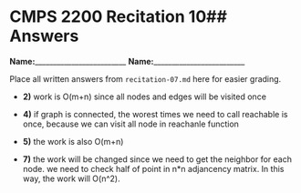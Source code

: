 # CMPS 2200 Recitation 10## Answers

**Name:**_________________________
**Name:**_________________________


Place all written answers from `recitation-07.md` here for easier grading.



- **2)** work is O(m+n) since all nodes and edges will be visited once

- **4)** if graph is connected, the worest times we need to call reachable is once, because we can visit all node in reachanle function

- **5)** the work is also O(m+n)

- **7)** the work will be changed since we need to get the neighbor for each node. we need to check half of point in n*n adjancency matrix. In this way, the work will O(n^2).